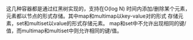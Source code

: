 这几种容器都是通过红黑树实现的，支持在O(log N) 时间内添加/删除某个元素，元素都以节点的形式存储。其中map和multimap以key-value对的形式
存储元素，set和multiset以value的形式存储元素。 map和set中不允许出现相同的键/值，而multimap和multiset中则允许相同的键/值。